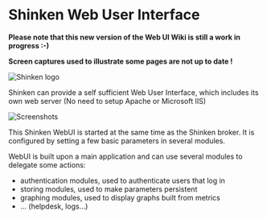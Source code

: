 # Shinken Web User Interface

**Please note that this new version of the Web UI Wiki is still a work in progress :-)**

**Screen captures used to illustrate some pages are not up to date !**

![Shinken logo](https://github.com/shinken-monitoring/mod-webui/blob/bs3/doc/user/logo2.png)

Shinken can provide a self sufficient Web User Interface, which includes its own web server (No need to setup Apache or Microsoft IIS)

![Screenshots](https://github.com/shinken-monitoring/mod-webui/blob/bs3/doc/images/animation.gif)

This Shinken WebUI is started at the same time as the Shinken broker. It is configured by setting a few basic parameters in several modules.

WebUI is built upon a main application and can use several modules to delegate some actions:
- authentication modules, used to authenticate users that log in
- storing modules, used to make parameters persistent
- graphing modules, used to display graphs built from metrics
- … (helpdesk, logs…)